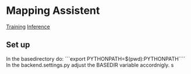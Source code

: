 # Mapping Assistent 

[Training](Training.png)
[Inference](Inference.png)


## Set up 
In the basedirectory do: ```export PYTHONPATH=$(pwd):PYTHONPATH````
In the backend.settings.py adjust the BASEDIR variable accordnigly. s

